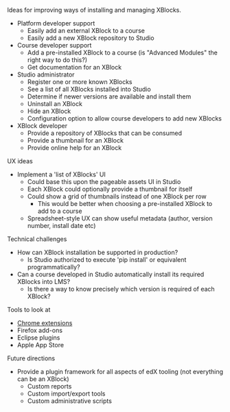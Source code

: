 Ideas for improving ways of installing and managing XBlocks.

* Platform developer support
  * Easily add an external XBlock to a course
  * Easily add a new XBlock repository to Studio
* Course developer support
  * Add a pre-installed XBlock to a course (is "Advanced Modules" the right way to do this?)
  * Get documentation for an XBlock
* Studio administrator
  * Register one or more known XBlocks
  * See a list of all XBlocks installed into Studio
  * Determine if newer versions are available and install them
  * Uninstall an XBlock
  * Hide an XBlock
  * Configuration option to allow course developers to add new XBlocks
* XBlock developer
  * Provide a repository of XBlocks that can be consumed
  * Provide a thumbnail for an XBlock
  * Provide online help for an XBlock

UX ideas
* Implement a 'list of XBlocks' UI
  * Could base this upon the pageable assets UI in Studio
  * Each XBlock could optionally provide a thumbnail for itself
  * Could show a grid of thumbnails instead of one XBlock per row
    * This would be better when choosing a pre-installed XBlock to add to a course
  * Spreadsheet-style UX can show useful metadata (author, version number, install date etc)

Technical challenges
* How can XBlock installation be supported in production?
  * Is Studio authorized to execute 'pip install' or equivalent programmatically?
* Can a course developed in Studio automatically install its required XBlocks into LMS?
  * Is there a way to know precisely which version is required of each XBlock?

Tools to look at
* [Chrome extensions](http://0.tqn.com/d/browsers/1/0/w/p/-/-/chrome-disable-extensions-plugins-2.jpg)
* Firefox add-ons
* Eclipse plugins
* Apple App Store

Future directions
* Provide a plugin framework for all aspects of edX tooling (not everything can be an XBlock)
  * Custom reports
  * Custom import/export tools
  * Custom administrative scripts

